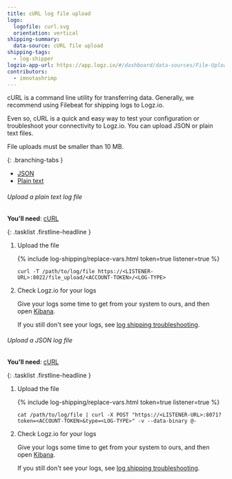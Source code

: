 ```yaml
---
title: cURL log file upload
logo:
  logofile: curl.svg
  orientation: vertical
shipping-summary:
  data-source: cURL file upload
shipping-tags:
  - log-shipper
logzio-app-url: https://app.logz.io/#/dashboard/data-sources/File-UploadcURL
contributors:
  - imnotashrimp
---
```


cURL is a command line utility for transferring data.
Generally, we recommend using Filebeat for shipping logs to Logz.io.

Even so, cURL is a quick and easy way to test your configuration or troubleshoot your connectivity to Logz.io.
You can upload JSON or plain text files.

<div class="info-box important">
  File uploads must be smaller than 10 MB.
</div>

<div class="branching-container">

{: .branching-tabs }
  * [JSON](#json-config)
  * [Plain text](#plain-text-config)

<div id="plain-text-config">

###### Upload a plain text log file

**You'll need**:
[cURL](https://curl.haxx.se/download.html)

{: .tasklist .firstline-headline }
1. Upload the file

    {% include log-shipping/replace-vars.html token=true listener=true %}

    ```shell
    curl -T /path/to/log/file https://<LISTENER-URL>:8022/file_upload/<ACCOUNT-TOKEN>/<LOG-TYPE>
    ```

2. Check Logz.io for your logs

    Give your logs some time to get from your system to ours, and then open [Kibana](https://app.logz.io/#/dashboard/kibana).

    If you still don't see your logs, see [log shipping troubleshooting]({{site.baseurl}}/user-guide/log-shipping/log-shipping-troubleshooting.html).

</div>


<div id="json-config">

###### Upload a JSON log file

**You'll need**:
[cURL](https://curl.haxx.se/download.html)

{: .tasklist .firstline-headline }
1. Upload the file

    {% include log-shipping/replace-vars.html token=true listener=true %}

    ```shell
    cat /path/to/log/file | curl -X POST "https://<LISTENER-URL>:8071?token=<ACCOUNT-TOKEN>&type=<LOG-TYPE>" -v --data-binary @-
    ```

2. Check Logz.io for your logs

    Give your logs some time to get from your system to ours, and then open [Kibana](https://app.logz.io/#/dashboard/kibana).

    If you still don't see your logs, see [log shipping troubleshooting]({{site.baseurl}}/user-guide/log-shipping/log-shipping-troubleshooting.html).

</div>

</div>